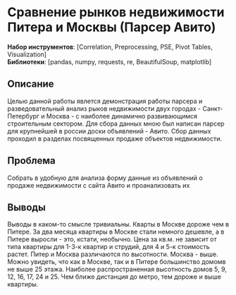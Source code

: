 # Сравнение рынков недвижимости Питера и Москвы (Парсер Авито)
**Набор инструментов**: [Correlation, Preprocessing, PSE, Pivot Tables, Visualization] <br>
**Библиотеки**: [pandas, numpy, requests, re, BeautifulSoup, matplotlib]

## Описание
Целью данной работы явлется демонстрация работы парсера и разведовательный анализ рыков недвижимости двух городах - Санкт-Петербург и Москва - с наиболее динамично развивающимся строительным сектором. Для сбора данных мною был написан парсер для крупнейшей в россии доски объявлений - Авито. Сбор данных проходил в разделах посвященных продаже объектов недвижимости. 

## Проблема
Собрать в удобную для анализа форму данные из объявлений о продаже недвижимости с сайта Авито и проанализовать их

## Выводы
Выводы в каком-то смысле тривиальны. Кварты в Москве дороже чем в Питере. За два месяца квартиры в Москве стали немного дешевле, а в Питере выросли - это, кстати, необычно. Цена за кв.м. не зависит от типа квартиры для 1-3-к квартир и струдий, для 4 и 5-к стоимость растет. Питер и Москва различаются по высотности. Москва - выше. Можно увидеть, что как в Москве, так и в Питере большинство домомв не выше 25 этажа. Наиболее распространенная высотность домов 5, 9, 12, 16, 17, 24 и 25. Чем ближе дистанция до метро, тем дороже и выше квартиры. 
